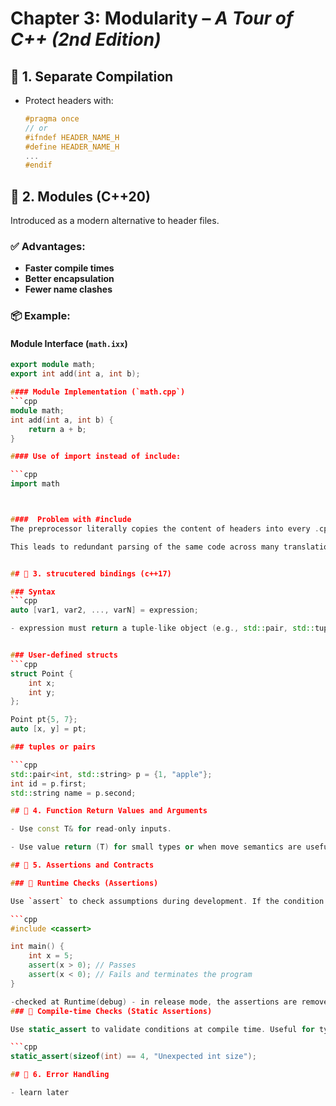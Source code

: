 # Chapter 3: Modularity – *A Tour of C++ (2nd Edition)*

## 🔹 1. Separate Compilation

- Protect headers with:
  ```cpp
  #pragma once
  // or
  #ifndef HEADER_NAME_H
  #define HEADER_NAME_H
  ...
  #endif

## 🔹 2. Modules (C++20)

Introduced as a modern alternative to header files.

### ✅ Advantages:
- **Faster compile times**
- **Better encapsulation**
- **Fewer name clashes**

### 📦 Example:

#### Module Interface (`math.ixx`)
```cpp
export module math;
export int add(int a, int b);

#### Module Implementation (`math.cpp`)
```cpp
module math;
int add(int a, int b) {
    return a + b;
}

#### Use of import instead of include:

```cpp
import math



####  Problem with #include
The preprocessor literally copies the content of headers into every .cpp file that includes them.

This leads to redundant parsing of the same code across many translation units.


## 🔹 3. strucutered bindings (c++17)

### Syntax
```cpp
auto [var1, var2, ..., varN] = expression;

- expression must return a tuple-like object (e.g., std::pair, std::tuple, array, or struct with public members).


### User-defined structs
```cpp
struct Point {
    int x;
    int y;
};

Point pt{5, 7};
auto [x, y] = pt;

### tuples or pairs

```cpp
std::pair<int, std::string> p = {1, "apple"};
int id = p.first;
std::string name = p.second;

## 🔹 4. Function Return Values and Arguments

- Use const T& for read-only inputs.

- Use value return (T) for small types or when move semantics are useful.

## 🔹 5. Assertions and Contracts

### 🧪 Runtime Checks (Assertions)

Use `assert` to check assumptions during development. If the condition is false, the program aborts.

```cpp
#include <cassert>

int main() {
    int x = 5;
    assert(x > 0); // Passes
    assert(x < 0); // Fails and terminates the program
}

-checked at Runtime(debug) - in release mode, the assertions are removed by the compiler
### 🧪 Compile-time Checks (Static Assertions)

Use static_assert to validate conditions at compile time. Useful for type sizes, traits, or template constraints.

```cpp
static_assert(sizeof(int) == 4, "Unexpected int size");

## 🔹 6. Error Handling

- learn later



